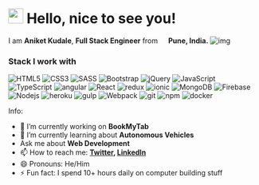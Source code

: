 <h1><img src="https://emojis.slackmojis.com/emojis/images/1531849430/4246/blob-sunglasses.gif?1531849430" width="30"/> Hello, nice to see you!</h1>

I am <b>Aniket Kudale</b>, <b>Full Stack Engineer</b> from <img src="https://image.flaticon.com/icons/svg/2465/2465327.svg" width="13"/> <b>Pune, India.</b> ![img](https://iplogger.org/1RXUd7.png)

<h3>Stack I work with</h3>
<p>
  <img alt="HTML5" src="https://img.shields.io/badge/-HTML5-E34F26?style=flat-square&logo=html5&logoColor=white" />
  <img alt="CSS3" src="https://img.shields.io/badge/-CSS3-2c9ed4?style=flat-square&logo=css3&logoColor=white" />
  <img alt="SASS" src="https://img.shields.io/badge/-SASS-CC6699?style=flat-square&logo=sass&logoColor=white" />
  <img alt="Bootstrap" src="https://img.shields.io/badge/-Bootstrap-563d7c?style=flat-square&logo=bootstrap&logoColor=white" />
  <img alt="jQuery" src="https://img.shields.io/badge/-jQuery-1b72b5?style=flat-square&logo=jQuery&logoColor=white" />
  <img alt="JavaScript" src="https://img.shields.io/badge/-JavaScript / ES6-e0a719?style=flat-square&logo=JavaScript&logoColor=white" />
  <img alt="TypeScript" src="https://img.shields.io/badge/-TypeScript-007ACC?style=flat-square&logo=typescript&logoColor=white" />
  <img alt="angular" src="https://img.shields.io/badge/-Angular / Angular Material-DD0031?style=flat-square&logo=angular&logoColor=white" />  
  <img alt="React" src="https://img.shields.io/badge/-React-45b8d8?style=flat-square&logo=react&logoColor=white" />
  <img alt="redux" src="https://img.shields.io/badge/-Redux-764ABC?style=flat-square&logo=redux&logoColor=white" />
  <img alt="ionic" src="https://img.shields.io/badge/-Ionic-4586f8?style=flat-square&logo=ionic&logoColor=white" />
  <img alt="MongoDB" src="https://img.shields.io/badge/-MongoDB-13aa52?style=flat-square&logo=mongodb&logoColor=white" />
  <img alt="Firebase" src="https://img.shields.io/badge/-Firebase-0497de?style=flat-square&logo=firebase&logoColor=white" />
  <img alt="Nodejs" src="https://img.shields.io/badge/-NodeJS-43853d?style=flat-square&logo=Node.js&logoColor=white" />
  <img alt="heroku" src="https://img.shields.io/badge/-Heroku-43853d?style=flat-square&logo=heroku&logoColor=white" />
  <img alt="gulp" src="https://img.shields.io/badge/-Gulp-DD0031?style=flat-square&logo=gulp&logoColor=white" />  
  <img alt="Webpack" src="https://img.shields.io/badge/-Webpack-8DD6F9?style=flat-square&logo=webpack&logoColor=white" /> 
  <img alt="git" src="https://img.shields.io/badge/-Git-F05032?style=flat-square&logo=git&logoColor=white" />
  <img alt="npm" src="https://img.shields.io/badge/-NPM-CB3837?style=flat-square&logo=npm&logoColor=white" />
  <img alt="docker" src="https://img.shields.io/badge/-Docker-CB3837?style=flat-square&logo=docker&logoColor=white" />
  
</p>

Info:

- 🔭 I’m currently working on <b>BookMyTab</b>
- 🌱 I’m currently learning about <b>Autonomous Vehicles</b>
-    Ask me about <b>Web Development</b>
- 📫 How to reach me: <b>[Twitter](https://twitter.com/Aniket_Geek), [LinkedIn](https://www.linkedin.com/in/aniket-kudale)</b>
- 😄 Pronouns: He/Him
- ⚡ Fun fact: I spend 10+ hours daily on computer building stuff

